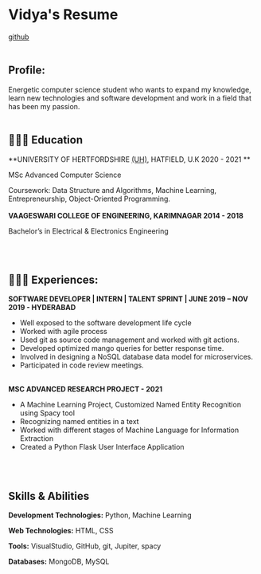 # **Vidya's Resume**
[github](https://github.com/)
<br><br>
## **Profile:**
Energetic computer science student who wants to expand my knowledge, learn new technologies and software development and work in a field that has been my passion.
<br><br>

## 👩🏼‍🎓 **Education**
**UNIVERSITY OF HERTFORDSHIRE [(UH)](https://www.herts.ac.uk/), HATFIELD, U.K                                                    2020 - 2021 **

MSc Advanced Computer Science

Coursework: Data Structure and Algorithms, Machine Learning, Entrepreneurship, Object-Oriented Programming. 
<br><br>
**VAAGESWARI COLLEGE OF ENGINEERING, KARIMNAGAR                                      2014 - 2018**

  Bachelor’s in Electrical & Electronics Engineering                             

<br><br>
## 👩🏼‍💻 **Experiences:**
**SOFTWARE DEVELOPER | INTERN | TALENT SPRINT | JUNE 2019 – NOV 2019 - HYDERABAD**
- Well exposed to the software development life cycle
- Worked with agile process 
- Used git as source code management and worked with git actions.
- Developed optimized mango queries for better response time.
- Involved in designing a NoSQL database data model for microservices.
- Participated in code review meetings.
<br><br>

**MSC ADVANCED RESEARCH PROJECT - 2021**
- A Machine Learning Project, Customized Named Entity Recognition using Spacy tool
- Recognizing named entities in a text
- Worked with different stages of Machine Language for Information Extraction
- Created a Python Flask User Interface Application

<br><br>
## **Skills & Abilities**
**Development Technologies:**
Python, Machine Learning

**Web Technologies:**
HTML, CSS

**Tools:**
VisualStudio, GitHub, git, Jupiter, spacy

**Databases:**
MongoDB, MySQL

